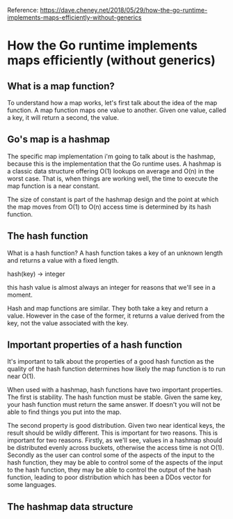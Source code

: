 Reference: https://dave.cheney.net/2018/05/29/how-the-go-runtime-implements-maps-efficiently-without-generics

# How the Go runtime implements maps efficiently (without generics)

## What is a map function?

To understand how a map works, let's first talk about the idea of the map function. A map function maps one value to another. Given one value, called a key, it will return a second, the value.

## Go's map is a hashmap

The specific map implementation i'm going to talk about is the hashmap, because this is the implementation that the Go runtime uses. A hashmap is a classic data structure offering O(1) lookups on average and O(n) in the worst case. That is, when things are working well, the time to execute the map function is a near constant. 

The size of constant is part of the hashmap design and the point at which the map moves from O(1) to O(n) access time is determined by its hash function.

## The hash function

What is a hash function? A hash function takes a key of an unknown length and returns a value with a fixed length.

hash(key) -> integer

this hash value is almost always an integer for reasons that we'll see in a moment.

Hash and map functions are similar. They both take a key and return a value. However in the case of the former, it returns a value derived from the key, not the value associated with the key.

## Important properties of a hash function

It's important to talk about the properties of a good hash function as the quality of the hash function determines how likely the map function is to run near O(1).

When used with a hashmap, hash functions have two important properties. The first is stability. The hash function must be stable. Given the same key, your hash function must return the same answer. If doesn't you will not be able to find things you put into the map.

The second property is good distribution. Given two near identical keys, the result should be wildly different. This is important for two reasons. This is important for two reasons. Firstly, as we'll see, values in a hashmap should be distributed evenly across buckets, otherwise the access time is not O(1). Secondly as the user can control some of the aspects of the input to the hash function, they may be able to control some of the aspects of the input to the hash function, they may be able to control the output of the hash function, leading to poor distribution which has been a DDos vector for some languages.

## The hashmap data structure


